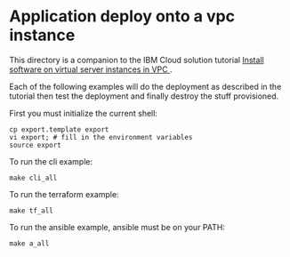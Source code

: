 # Application deploy onto a vpc instance
This directory is a companion to the IBM Cloud solution tutorial [Install software on virtual server instances in VPC
](https://cloud.ibm.com/docs/solution-tutorials?topic=solution-tutorials-vpc-app-deploy).

Each of the following examples will do the deployment as described in the tutorial then test the deployment and finally destroy the stuff provisioned.


First you must initialize the current shell:
```
cp export.template export
vi export; # fill in the environment variables
source export
```

To run the cli example:
```
make cli_all
```

To run the terraform example:
```
make tf_all
```

To run the ansible example, ansible must be on your PATH:
```
make a_all
```
